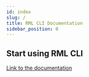```yaml
---
id: index
slug: /
title: RML CLI Documentation
sidebar_position: 0
---
```


## Start using RML CLI
[Link to the documentation](./help-and-support.md)